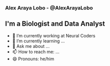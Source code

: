 ### Alex Araya Lobo - @AlexArayaLobo

## I'm a Biologist and Data Analyst


- 🔭 I’m currently working at Neural Coders
- 🌱 I’m currently learning ...
- 💬 Ask me about ...
- 📫 How to reach me: ...
- 😄 Pronouns: he/him

